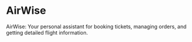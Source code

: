 # AirWise
AirWise: Your personal assistant for booking tickets, managing orders, and getting detailed flight information.
